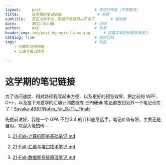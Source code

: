 ```yaml
---
layout:     post   				        # 使用的布局（不需要改）
title:      这学期的笔记链接 				# 标题 
subtitle:   反正也学不会，那是不是就可以不学了		# 副标题
date:       2021-09-08 				    # 时间
author:     WYX 					    # 作者
header-img: img/post-bg-unix-linux.jpg	 	# 这篇文章的标题背景图片
catalog: true 						    # 是否归档
tags:								    # 标签
    - 计算机网络原理
    - 汇编与接口技术

---
```


# 这学期的笔记链接

为了访问速度、相对路径我写起来方便、以及更好的预览效果，把之前的 WPF，C++，以及接下来要学的汇编计网数据库 ~~三门硬课~~ 笔记都放到另外一个笔记仓库了：[Sayaka-4987/Notes_for_BJTU_Finals](https://github.com/Sayaka-4987/Notes_for_BJTU_Finals)

先提前说好，我是一个 GPA 不到 3.4 的计科底层选手，笔记价值有限，主要还是自用，欢迎大佬拍砖……

1. [21-Fall-计算机网络基础笔记.md](https://github.com/Sayaka-4987/Notes_for_BJTU_Finals/blob/main/21-Fall-%E8%AE%A1%E7%AE%97%E6%9C%BA%E7%BD%91%E7%BB%9C%E5%9F%BA%E7%A1%80%E7%AC%94%E8%AE%B0.md)

2. [21-Fall-汇编与接口技术笔记.md](https://github.com/Sayaka-4987/Notes_for_BJTU_Finals/blob/main/21-Fall-%E6%B1%87%E7%BC%96%E4%B8%8E%E6%8E%A5%E5%8F%A3%E6%8A%80%E6%9C%AF%E7%AC%94%E8%AE%B0.md)
3. [21-Fall-数据库系统原理笔记.md](https://github.com/Sayaka-4987/Notes_for_BJTU_Finals/blob/main/21-Fall-%E6%95%B0%E6%8D%AE%E5%BA%93%E7%B3%BB%E7%BB%9F%E5%8E%9F%E7%90%86%E7%AC%94%E8%AE%B0.md)

